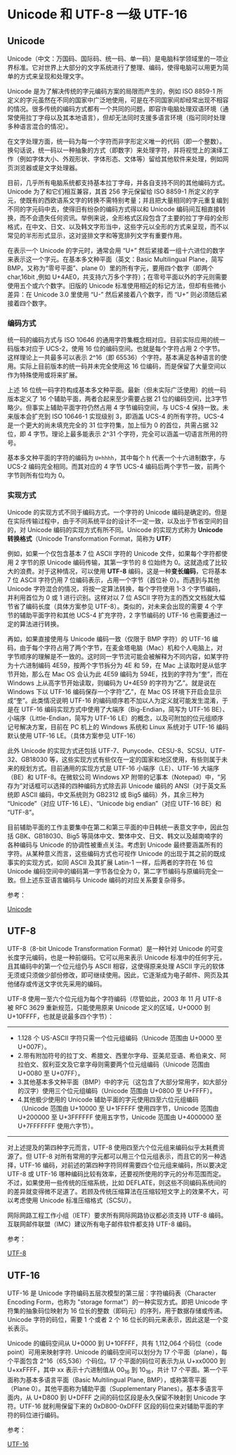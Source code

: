 # Unicode 和 UTF-8 一级 UTF-16

## Unicode

Unicode（中文：万国码、国际码、统一码、单一码）是电脑科学领域里的一项业界标准。它对世界上大部分的文字系统进行了整理、编码，使得电脑可以用更为简单的方式来呈现和处理文字。

Unicode 是为了解决传统的字元编码方案的局限而产生的，例如 ISO 8859-1 所定义的字元虽然在不同的国家中广泛地使用，可是在不同国家间却经常出现不相容的情况。很多传统的编码方式都有一个共同的问题，即容许电脑处理双语环境（通常使用拉丁字母以及其本地语言），但却无法同时支援多语言环境（指可同时处理多种语言混合的情况）。

在文字处理方面，统一码为每一个字符而非字形定义唯一的代码（即一个整数）。换句话说，统一码以一种抽象的方式（即数字）来处理字符，并将视觉上的演绎工作（例如字体大小、外观形状、字体形态、文体等）留给其他软件来处理，例如网页浏览器或是文字处理器。

目前，几乎所有电脑系统都支持基本拉丁字母，并各自支持不同的其他编码方式。Unicode 为了和它们相互兼容，其首 256 字元保留给 ISO 8859-1 所定义的字元，使既有的西欧语系文字的转换不需特别考量；并且把大量相同的字元重复编到不同的字元码中去，使得旧有纷杂的编码方式得以和 Unicode 编码间互相直接转换，而不会遗失任何资讯。举例来说，全形格式区段包含了主要的拉丁字母的全形格式，在中文、日文、以及韩文字形当中，这些字元以全形的方式来呈现，而不以常见的半形形式显示，这对竖排文字和等宽排列文字有重要作用。

在表示一个 Unicode 的字元时，通常会用 “U+” 然后紧接着一组十六进位的数字来表示这一个字元。在基本多文种平面（英文：Basic Multilingual Plane，简写 BMP。又称为“零号平面”、plane 0）里的所有字元，要用四个数字（即两个 char,16bit ,例如 U+4AE0，共支持六万多个字符）；在零号平面以外的字元则需要使用五个或六个数字。旧版的 Unicode 标准使用相近的标记方法，但却有些微小差异：在 Unicode 3.0 里使用 “U-” 然后紧接着八个数字，而 “U+” 则必须随后紧接着四个数字。

### 编码方式

统一码的编码方式与 ISO 10646 的通用字符集概念相对应。目前实际应用的统一码版本对应于 UCS-2，使用 16 位的编码空间。也就是每个字符占用 2 个字节。这样理论上一共最多可以表示 2^16（即 65536）个字符。基本满足各种语言的使用。实际上目前版本的统一码并未完全使用这 16 位编码，而是保留了大量空间以作为特殊使用或将来扩展。

上述 16 位统一码字符构成基本多文种平面。最新（但未实际广泛使用）的统一码版本定义了 16 个辅助平面，两者合起来至少需要占据 21 位的编码空间，比3字节略少。但事实上辅助平面字符仍然占用 4 字节编码空间，与 UCS-4 保持一致。未来版本会扩充到 ISO 10646-1 实现级别 3，即涵盖 UCS-4 的所有字符。UCS-4 是一个更大的尚未填充完全的 31 位字符集，加上恒为 0 的首位，共需占据 32 位，即 4 字节。理论上最多能表示 2^31 个字符，完全可以涵盖一切语言所用的符号。

基本多文种平面的字符的编码为 `U+hhhh`，其中每个 h 代表一个十六进制数字，与 UCS-2 编码完全相同。而其对应的 4 字节 UCS-4 编码后两个字节一致，前两个字节则所有位均为 0。

### 实现方式

Unicode 的实现方式不同于编码方式。一个字符的 Unicode 编码是确定的。但是在实际传输过程中，由于不同系统平台的设计不一定一致，以及出于节省空间的目的，对 Unicode 编码的实现方式有所不同。Unicode 的实现方式称为 **Unicode 转换格式**（Unicode Transformation Format，简称为 **UTF**）

例如，如果一个仅包含基本 7 位 ASCII 字符的 Unicode 文件，如果每个字符都使用 2 字节的原 Unicode 编码传输，其第一字节的 8 位始终为 0。这就造成了比较大的浪费。对于这种情况，可以使用 **UTF-8** 编码，这是一种**变长编码**，它将基本 7 位 ASCII 字符仍用 7 位编码表示，占用一个字节（首位补 0）。而遇到与其他 Unicode 字符混合的情况，将按一定算法转换，每个字符使用 1-3 个字节编码，并利用首位为 0 或 1 进行识别。这样对以 7 位 ASCII 字符为主的西文文档就大幅节省了编码长度（具体方案参见 UTF-8）。类似的，对未来会出现的需要 4 个字节的辅助平面字符和其他 UCS-4 扩充字符，2 字节编码的 UTF-16 也需要通过一定的算法进行转换。

再如，如果直接使用与 Unicode 编码一致（仅限于 BMP 字符）的 UTF-16 编码，由于每个字符占用了两个字节，在麦金塔电脑（Mac）机和个人电脑上，对字节顺序的理解是不一致的。这时同一字节流可能会被解释为不同内容，如某字符为十六进制编码 4E59，按两个字节拆分为 4E 和 59，在 Mac 上读取时是从低字节开始，那么在 Mac OS 会认为此 4E59 编码为 594E，找到的字符为“奎”，而在 Windows 上从高字节开始读取，则编码为 U+4E59 的字符为“乙”。就是说在 Windows 下以 UTF-16 编码保存一个字符“乙”，在 Mac OS 环境下开启会显示成“奎”。此类情况说明 UTF-16 的编码顺序若不加以人为定义就可能发生混淆，于是在 UTF-16 编码实现方式中使用了大端序（Big-Endian，简写为 UTF-16 BE）、小端序（Little-Endian，简写为 UTF-16 LE）的概念，以及可附加的位元组顺序记号解决方案，目前在 PC 机上的 Windows 系统和 Linux 系统对于 UTF-16 编码默认使用 UTF-16 LE。（具体方案参见 UTF-16）

此外 Unicode 的实现方式还包括 UTF-7、Punycode、CESU-8、SCSU、UTF-32、GB18030 等，这些实现方式有些仅在一定的国家和地区使用，有些则属于未来的规划方式。目前通用的实现方式是 UTF-16 小端序（LE）、UTF-16 大端序（BE）和 UTF-8。在微软公司 Windows XP 附带的记事本（Notepad）中，“另存为”对话框可以选择的四种编码方式除去非 Unicode 编码的 ANSI（对于英文系统即 ASCII 编码，中文系统则为 GB2312 或 Big5 编码）外，其余三种为 “Unicode”（对应 UTF-16 LE）、“Unicode big endian”（对应 UTF-16 BE）和 “UTF-8”。

目前辅助平面的工作主要集中在第二和第三平面的中日韩统一表意文字中，因此包括 GBK、GB18030、Big5 等简体中文、繁体中文、日文、韩文以及越南喃字的各种编码与 Unicode 的协调性被重点关注。考虑到 Unicode 最终要涵盖所有的字符。从某种意义而言，这些编码方式也可视作 Unicode 的出现于其之前的既成事实的实现方式，如同 ASCII 及其扩展 Latin-1 一样，后两者的字符在 16 位 Unicode 编码空间中的编码第一字节各位全为 0，第二字节编码与原编码完全一致。但上述东亚语言编码与 Unicode 编码的对应关系要复杂得多。

参考：

[Unicode](https://www.wikiwand.com/zh-hans/Unicode)

## UTF-8

UTF-8（8-bit Unicode Transformation Format）是一种针对 Unicode 的可变长度字元编码，也是一种前缀码。它可以用来表示 Unicode 标准中的任何字元，且其编码中的第一个位元组仍与 ASCII 相容，这使得原来处理 ASCII 字元的软体无须或只须做少部份修改，即可继续使用。因此，它逐渐成为电子邮件、网页及其他储存或传送文字优先采用的编码。

UTF-8 使用一至六个位元组为每个字符编码（尽管如此，2003 年 11 月 UTF-8 被 RFC 3629 重新规范，只能使用原来 Unicode 定义的区域，U+0000 到 U+10FFFF，也就是说最多四个字节）：

---

- 1.128 个 US-ASCII 字符只需一个位元组编码（Unicode 范围由 U+0000 至 U+007F）。
- 2.带有附加符号的拉丁文、希腊文、西里尔字母、亚美尼亚语、希伯来文、阿拉伯文、叙利亚文及它拿字母则需要两个位元组编码（Unicode 范围由 U+0080 至 U+07FF）。
- 3.其他基本多文种平面（BMP）中的字元（这包含了大部分常用字，如大部分的汉字）使用三个位元组编码（Unicode 范围由 U+0800 至 U+FFFF）。
- 4.其他极少使用的 Unicode 辅助平面的字元使用四至六位元组编码（Unicode 范围由 U+10000 至 U+1FFFFF 使用四字节，Unicode 范围由 U+200000 至 U+3FFFFFF 使用五字节，Unicode 范围由 U+4000000 至 U+7FFFFFFF 使用六字节）。

---

对上述提及的第四种字元而言，UTF-8 使用四至六个位元组来编码似乎太耗费资源了。但 UTF-8 对所有常用的字元都可以用三个位元组表示，而且它的另一种选择，UTF-16 编码，对前述的第四种字符同样需要四个位元组来编码，所以要决定 UTF-8 或 UTF-16 哪种编码比较有效率，还要视所使用的字元的分布范围而定。不过，如果使用一些传统的压缩系统，比如 DEFLATE，则这些不同编码系统间的的差异就变得微不足道了。若顾及传统压缩算法在压缩较短文字上的效果不大，可以考虑使用 Unicode 标准压缩格式（SCSU）。

网际网路工程工作小组（IETF）要求所有网际网路协议都必须支持 UTF-8 编码。互联网邮件联盟（IMC）建议所有电子邮件软件都支持 UTF-8 编码。

参考：

[UTF-8](https://www.wikiwand.com/zh-hans/UTF-8)

## UTF-16

UTF-16 是 Unicode 字符编码五层次模型的第三层：字符编码表（Character Encoding Form，也称为 "storage format"）的一种实现方式。即把 Unicode 字符集的抽象码位映射为 16 位长的整数（即码元）的序列，用于数据存储或传递。Unicode 字符的码位，需要 1 个或者 2 个 16 位长的码元来表示，因此这是一个变长表示。

Unicode 的编码空间从 U+0000 到 U+10FFFF，共有 1,112,064 个码位（code point）可用来映射字符. Unicode 的编码空间可以划分为 17 个平面（plane），每个平面包含 2^16（65,536）个码位。17 个平面的码位可表示为从 U+xx0000 到 U+xxFFFF，其中 xx 表示十六进制值从 00<sub>16</sub> 到 10<sub>16</sub>，共计 17 个平面。第一个平面称为基本多语言平面（Basic Multilingual Plane, BMP），或称第零平面（Plane 0）。其他平面称为辅助平面（Supplementary Planes）。基本多语言平面内，从 U+D800 到 U+DFFF 之间的码位区段是永久保留不映射到 Unicode 字符。UTF-16 就利用保留下来的 0xD800-0xDFFF 区段的码位来对辅助平面的字符的码位进行编码。

参考：

[UTF-16](https://www.wikiwand.com/zh-hans/UTF-16)